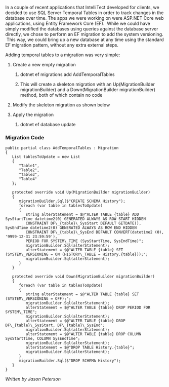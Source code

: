 

In a couple of recent applications that IntelliTect developed for clients, we decided to use SQL Server Temporal Tables in order to track changes in the database over time. The apps we were working on were ASP.NET Core web applications, using Entity Framework Core (EF).  While we could have simply modified the databases using queries against the database server directly, we chose to perform an EF migration to add the system versioning.  This way, we could bring up a new database at any time using the standard EF migration pattern, without any extra external steps.

Adding temporal tables to a migration was very simple:

1. Create a new empty migration
    
    1. dotnet ef migrations add AddTemporalTables
    
    1. This will create a skeleton migration with an Up(MigrationBuilder migrationBuilder) and a Down(MigrationBuilder migrationBuilder) method, both of which contain no code
2. Modify the skeleton migration as shown below
3. Apply the migration
    1. dotnet ef database update

### Migration Code

```
public partial class AddTemporalTables : Migration
{
   List tablesToUpdate = new List
   {
      "Table1",
      "Table2",
      "Table3",
      "Table4"
   };
   
   protected override void Up(MigrationBuilder migrationBuilder)
   {
      migrationBuilder.Sql($"CREATE SCHEMA History");
      foreach (var table in tablesToUpdate)
      {
         string alterStatement = $@"ALTER TABLE {table} ADD SysStartTime datetime2(0) GENERATED ALWAYS AS ROW START HIDDEN
         CONSTRAINT DF\_{table}\_SysStart DEFAULT GETDATE(), SysEndTime datetime2(0) GENERATED ALWAYS AS ROW END HIDDEN
         CONSTRAINT DF\_{table}\_SysEnd DEFAULT CONVERT(datetime2 (0), '9999-12-31 23:59:59'),
         PERIOD FOR SYSTEM\_TIME (SysStartTime, SysEndTime)";
         migrationBuilder.Sql(alterStatement);
         alterStatement = $@"ALTER TABLE {table} SET (SYSTEM\_VERSIONING = ON (HISTORY\_TABLE = History.{table}));";
         migrationBuilder.Sql(alterStatement);
      }
   }

   protected override void Down(MigrationBuilder migrationBuilder)
   {
      foreach (var table in tablesToUpdate)
      {
         string alterStatement = $@"ALTER TABLE {table} SET (SYSTEM\_VERSIONING = OFF);";
         migrationBuilder.Sql(alterStatement);
         alterStatement = $@"ALTER TABLE {table} DROP PERIOD FOR SYSTEM\_TIME";
         migrationBuilder.Sql(alterStatement);
         alterStatement = $@"ALTER TABLE {table} DROP DF\_{table}\_SysStart, DF\_{table}\_SysEnd";
         migrationBuilder.Sql(alterStatement);
         alterStatement = $@"ALTER TABLE {table} DROP COLUMN SysStartTime, COLUMN SysEndTime";
         migrationBuilder.Sql(alterStatement);
         alterStatement = $@"DROP TABLE History.{table}";
         migrationBuilder.Sql(alterStatement);
      }
      migrationBuilder.Sql($"DROP SCHEMA History");
   }
}

```

_Written by Jason Peterson_
